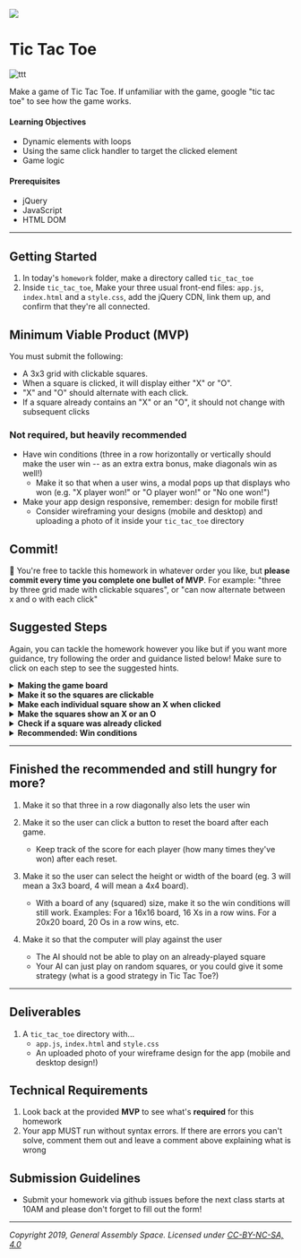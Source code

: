 ![](/ga_cog.png)

# Tic Tac Toe

![ttt](https://imgur.com/fuIyqfM.png)

Make a game of Tic Tac Toe. If unfamiliar with the game, google "tic tac toe" to see how the game works.

#### Learning Objectives

- Dynamic elements with loops
- Using the same click handler to target the clicked element 
- Game logic 

#### Prerequisites

- jQuery
- JavaScript
- HTML DOM

---

## Getting Started

1. In today's `homework` folder, make a directory called `tic_tac_toe`
1. Inside `tic_tac_toe`, Make your three usual front-end files: `app.js`, `index.html` and a `style.css`, add the jQuery CDN, link them up, and confirm that they're all connected.

## Minimum Viable Product (MVP)

You must submit the following:

* A 3x3 grid with clickable squares.
* When a square is clicked, it will display either "X" or "O".
* "X" and "O" should alternate with each click.
* If a square already contains an "X" or an "O", it should not change with subsequent clicks

### Not required, but heavily recommended

* Have win conditions (three in a row horizontally or vertically should make the user win -- as an extra extra bonus, make diagonals win as well!)
	* Make it so that when a user wins, a modal pops up that displays who won (e.g. "X player won!" or "O player won!" or "No one won!")
* Make your app design responsive, remember: design for mobile first!
	* Consider wireframing your designs (mobile and desktop) and uploading a photo of it inside your `tic_tac_toe` directory

## Commit! 

🔴 You're free to tackle this homework in whatever order you like, but **please commit every time you complete one bullet of MVP**. For example: "three by three grid made with clickable squares", or "can now alternate between x and o with each click"

## Suggested Steps 

Again, you can tackle the homework however you like but if you want more guidance, try following the order and guidance listed below! Make sure to click on each step to see the suggested hints.

<details><summary><strong>Making the game board</strong></summary><p>

1. You will want a container div for the board, and some divs (squares) for your players to (eventually) click on. Generate the squares in a for loop.

1. Make it so the divs align in a 3x3 grid. Hint: use flexbox!

1. Make sure your 3x3 grid is generated, visible, and ready to go before moving on!

</p></details>

<details><summary><strong>Make it so the squares are clickable</strong></summary><p>

1. We want to make it so that when any of these squares is clicked, we can have something happen to the individual square that was clicked. Try setting a single event listener within the loop that creates the squares. Start with just a console log within the handler.

</p></details>

<details><summary><strong>Make each individual square show an X when clicked</strong></summary><p>

1. Suggestion: use a named function as the event handler. Define your handler function above the for loop so that it will be defined before the loop runs.

1. To target the square-that-was-clicked, think about using `currentTarget`

1. Remember to give your game some style! For example: 
	* Change the size of the 'X' font in your square class to something bigger
	* Center the 'X' font within the div using `text-align: center`
	* Vertically align your 'X' within the square (hint: flexbox!)

1. If you add text to the square, it _might_ vertically rearrange your squares. To keep them in line, investigate setting `overflow: hidden` on your square class.

</p></details>

<details><summary><strong>Make the squares show an X or an O</strong></summary><p>

1. First bit of game logic: by toggling a global variable to either true or false, make it so that when a user clicks on a square, it will alternate between displaying 'X' and 'O'

</p></details>

<details><summary><strong>Check if a square was already clicked</strong></summary><p>

1. Make it so that a square will not change its 'X' or 'O' if it has already been clicked.

</p></details>

<details><summary><strong>Recommended: Win conditions</strong></summary><p>

1. Game logic! Make it so that: 
	* If there are three Xs in a row (horizontally or vertically), a modal appears saying that X has won the game.

	* If there are three Os in a row (horizontally or vertically), a modal appears saying that O has won the game.

	* In the case of a tie, a modal also appears saying no one won/it was a tie game.
	
1. Make it so that after someone wins or the game ties, no more clicks can occur on the board

</p></details>

---

## Finished the recommended and still hungry for more?

1. Make it so that three in a row diagonally also lets the user win

1. Make it so the user can click a button to reset the board after each game. 
	* Keep track of the score for each player (how many times they've won) after each reset.

1. Make it so the user can select the height or width of the board (eg. 3 will mean a 3x3 board, 4 will mean a 4x4 board).
	* With a board of any (squared) size, make it so the win conditions will still work. Examples: For a 16x16 board, 16 Xs in a row wins. For a 20x20 board, 20 Os in a row wins, etc.

1. Make it so that the computer will play against the user 
	* The AI should not be able to play on an already-played square
	* Your AI can just play on random squares, or you could give it some strategy (what is a good strategy in Tic Tac Toe?)

---

## Deliverables 

1. A `tic_tac_toe` directory with...
	* `app.js`, `index.html` and `style.css`
	* An uploaded photo of your wireframe design for the app (mobile and desktop design!)
	 
## Technical Requirements
1. Look back at the provided **MVP** to see what's **required** for this homework 
1. Your app MUST run without syntax errors. If there are errors you can't solve, comment them out and leave a comment above explaining what is wrong

## Submission Guidelines

- Submit your homework via github issues before the next class starts at 10AM and please don't forget to fill out the form!

---

*Copyright 2019, General Assembly Space. Licensed under [CC-BY-NC-SA, 4.0](https://creativecommons.org/licenses/by-nc-sa/4.0/)*
